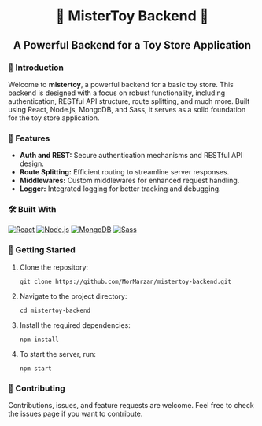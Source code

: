 <h1 align="center">🧸 MisterToy Backend 🧸</h1>
<h2 align="center">A Powerful Backend for a Toy Store Application</h2>
<h3>📝 Introduction</h3>
<p>
Welcome to <strong>mistertoy</strong>, a powerful backend for a basic toy store. This backend is designed with a focus on robust functionality, including authentication, RESTful API structure, route splitting, and much more. Built using React, Node.js, MongoDB, and Sass, it serves as a solid foundation for the toy store application.
</p>
<h3>🚀 Features</h3>
<ul>
  <li><strong>Auth and REST:</strong> Secure authentication mechanisms and RESTful API design.</li>
  <li><strong>Route Splitting:</strong> Efficient routing to streamline server responses.</li>
  <li><strong>Middlewares:</strong> Custom middlewares for enhanced request handling.</li>
  <li><strong>Logger:</strong> Integrated logging for better tracking and debugging.</li>
</ul>
<h3>🛠️ Built With</h3>
<p>
  <a href="https://reactjs.org/"><img src="https://img.icons8.com/color/48/000000/react-native.png" alt="React" /></a>
  <a href="https://nodejs.org/"><img src="https://img.icons8.com/color/48/000000/nodejs.png" alt="Node.js" /></a>
  <a href="https://www.mongodb.com/"><img src="https://img.icons8.com/color/48/000000/mongodb.png" alt="MongoDB" /></a>
  <a href="https://sass-lang.com/"><img src="https://img.icons8.com/color/48/000000/sass.png" alt="Sass" /></a>
</p>
<h3>🚀 Getting Started</h3>
<ol>
  <li>Clone the repository:</li>
  <pre><code>git clone https://github.com/MorMarzan/mistertoy-backend.git</code></pre>
  <li>Navigate to the project directory:</li>
  <pre><code>cd mistertoy-backend</code></pre>
  <li>Install the required dependencies:</li>
  <pre><code>npm install</code></pre>
  <li>To start the server, run:</li>
  <pre><code>npm start</code></pre>
</ol>
<h3>🤝 Contributing</h3>
<p>Contributions, issues, and feature requests are welcome. Feel free to check the issues page if you want to contribute.</p>
